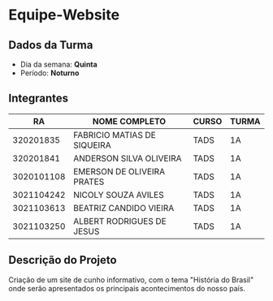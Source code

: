 # **Equipe-Website**

## Dados da Turma
* Dia da semana: **Quinta**
* Período: **Noturno**

## Integrantes
| RA | NOME COMPLETO | CURSO | TURMA |
|------|---------------|-------|-------|
|320201835 | FABRICIO MATIAS DE SIQUEIRA | TADS | 1A |
|320201841 | ANDERSON SILVA OLIVEIRA | TADS | 1A|
|3020101108 | EMERSON DE OLIVEIRA PRATES | TADS | 1A|
|3021104242 | NICOLY SOUZA AVILES | TADS | 1A|
|3021103613 | BEATRIZ CANDIDO VIEIRA | TADS | 1A|
| 3021103250 | ALBERT RODRIGUES DE JESUS | TADS | 1A |
## Descrição do Projeto
Criação de um site de cunho informativo, com o tema "História do Brasil" onde serão apresentados os principais acontecimentos do nosso país.

